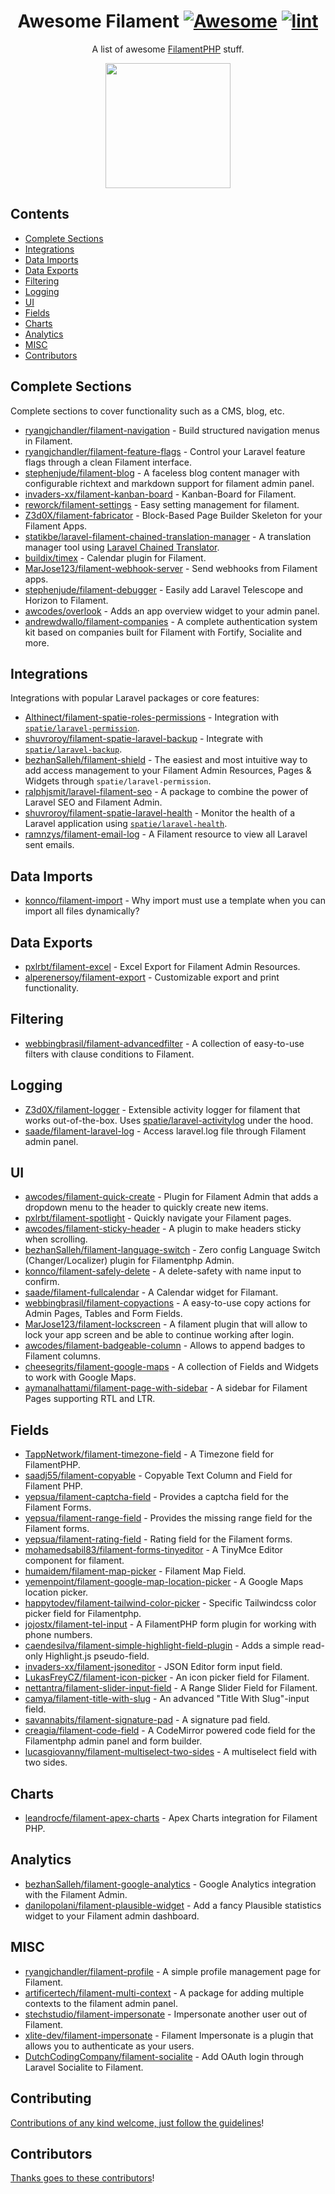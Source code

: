 <div align="center">

<!-- title -->

<!--lint ignore no-dead-urls-->

# Awesome Filament [![Awesome](https://awesome.re/badge.svg)](https://awesome.re) [![lint](https://github.com/spekulatius/awesome-filament/actions/workflows/lint.yaml/badge.svg)](https://github.com/spekulatius/awesome-filament/actions/workflows/lint.yaml)

<!-- subtitle -->

A list of awesome [FilamentPHP](https://github.com/filamentphp/filament) stuff.

<!-- image -->

<a href="https://github.com/spekulatius/awesome-filament" target="_blank" rel="noopener noreferrer">
  <img src="https://github.com/spekulatius/awesome-filament/assets/8433587/7d8519c8-20cb-4c17-bedf-bc3596a363e3" style="height: 200px;">
</a>

<!-- description -->

</div>

<!-- TOC -->

## Contents

- [Complete Sections](#complete-sections)
- [Integrations](#integrations)
- [Data Imports](#data-imports)
- [Data Exports](#data-exports)
- [Filtering](#filtering)
- [Logging](#logging)
- [UI](#ui)
- [Fields](#fields)
- [Charts](#charts)
- [Analytics](#analytics)
- [MISC](#misc)
- [Contributors](#contributors)

<!-- CONTENT -->

## Complete Sections

Complete sections to cover functionality such as a CMS, blog, etc.

- [ryangjchandler/filament-navigation](https://github.com/ryangjchandler/filament-navigation) - Build structured navigation menus in Filament.
- [ryangjchandler/filament-feature-flags](https://github.com/ryangjchandler/filament-feature-flags) - Control your Laravel feature flags through a clean Filament interface.
- [stephenjude/filament-blog](https://github.com/stephenjude/filament-blog) - A faceless blog content manager with configurable richtext and markdown support for filament admin panel.
- [invaders-xx/filament-kanban-board](https://github.com/invaders-xx/filament-kanban-board) - Kanban-Board for Filament.
- [reworck/filament-settings](https://github.com/reworck/filament-settings) - Easy setting management for filament.
- [Z3d0X/filament-fabricator](https://github.com/Z3d0X/filament-fabricator) - Block-Based Page Builder Skeleton for your Filament Apps.
- [statikbe/laravel-filament-chained-translation-manager](https://github.com/statikbe/laravel-filament-chained-translation-manager) - A translation manager tool using [Laravel Chained Translator](https://github.com/statikbe/laravel-chained-translator).
- [buildix/timex](https://github.com/buildix/timex) - Calendar plugin for Filament.
- [MarJose123/filament-webhook-server](https://github.com/MarJose123/filament-webhook-server) - Send webhooks from Filament apps.
- [stephenjude/filament-debugger](https://github.com/stephenjude/filament-debugger) - Easily add Laravel Telescope and Horizon to Filament.
- [awcodes/overlook](https://github.com/awcodes/overlook) - Adds an app overview widget to your admin panel.
- [andrewdwallo/filament-companies](https://github.com/andrewdwallo/filament-companies) - A complete authentication system kit based on companies built for Filament with Fortify, Socialite and more.

## Integrations

Integrations with popular Laravel packages or core features:

- [Althinect/filament-spatie-roles-permissions](https://github.com/Althinect/filament-spatie-roles-permissions) - Integration with [`spatie/laravel-permission`](https://github.com/spatie/laravel-permission).
- [shuvroroy/filament-spatie-laravel-backup](https://github.com/shuvroroy/filament-spatie-laravel-backup) - Integrate with [`spatie/laravel-backup`](https://github.com/spatie/laravel-backup).
- [bezhanSalleh/filament-shield](https://github.com/bezhanSalleh/filament-shield) - The easiest and most intuitive way to add access management to your Filament Admin Resources, Pages & Widgets through `spatie/laravel-permission`.
- [ralphjsmit/laravel-filament-seo](https://github.com/ralphjsmit/laravel-filament-seo) - A package to combine the power of Laravel SEO and Filament Admin.
- [shuvroroy/filament-spatie-laravel-health](https://github.com/shuvroroy/filament-spatie-laravel-health) - Monitor the health of a Laravel application using [`spatie/laravel-health`](https://github.com/spatie/laravel-health).
- [ramnzys/filament-email-log](https://github.com/ramnzys/filament-email-log) - A Filament resource to view all Laravel sent emails.

## Data Imports

- [konnco/filament-import](https://github.com/konnco/filament-import) - Why import must use a template when you can import all files dynamically?

## Data Exports

- [pxlrbt/filament-excel](https://github.com/pxlrbt/filament-excel) - Excel Export for Filament Admin Resources.
- [alperenersoy/filament-export](https://github.com/alperenersoy/filament-export) - Customizable export and print functionality.

## Filtering

- [webbingbrasil/filament-advancedfilter](https://github.com/webbingbrasil/filament-advancedfilter) - A collection of easy-to-use filters with clause conditions to Filament.

## Logging

- [Z3d0X/filament-logger](https://github.com/Z3d0X/filament-logger) - Extensible activity logger for filament that works out-of-the-box. Uses [spatie/laravel-activitylog](https://github.com/spatie/laravel-activitylog) under the hood.
- [saade/filament-laravel-log](https://github.com/saade/filament-laravel-log) - Access laravel.log file through Filament admin panel.

## UI

- [awcodes/filament-quick-create](https://github.com/awcodes/filament-quick-create) - Plugin for Filament Admin that adds a dropdown menu to the header to quickly create new items.
- [pxlrbt/filament-spotlight](https://github.com/pxlrbt/filament-spotlight) - Quickly navigate your Filament pages.
- [awcodes/filament-sticky-header](https://github.com/awcodes/filament-sticky-header) - A plugin to make headers sticky when scrolling.
- [bezhanSalleh/filament-language-switch](https://github.com/bezhanSalleh/filament-language-switch) - Zero config Language Switch (Changer/Localizer) plugin for Filamentphp Admin.
- [konnco/filament-safely-delete](https://github.com/konnco/filament-safely-delete) - A delete-safety with name input to confirm.
- [saade/filament-fullcalendar](https://github.com/saade/filament-fullcalendar) - A Calendar widget for Filamant.
- [webbingbrasil/filament-copyactions](https://github.com/webbingbrasil/filament-copyactions) - A easy-to-use copy actions for Admin Pages, Tables and Form Fields.
- [MarJose123/filament-lockscreen](https://github.com/MarJose123/filament-lockscreen) - A filament plugin that will allow to lock your app screen and be able to continue working after login.
- [awcodes/filament-badgeable-column](https://github.com/awcodes/filament-badgeable-column) - Allows to append badges to Filament columns.
- [cheesegrits/filament-google-maps](https://github.com/cheesegrits/filament-google-maps) - A collection of Fields and Widgets to work with Google Maps.
- [aymanalhattami/filament-page-with-sidebar](https://github.com/aymanalhattami/filament-page-with-sidebar) - A sidebar for Filament Pages supporting RTL and LTR.

## Fields

- [TappNetwork/filament-timezone-field](https://github.com/TappNetwork/filament-timezone-field) - A Timezone field for FilamentPHP.
- [saadj55/filament-copyable](https://github.com/saadj55/filament-copyable) - Copyable Text Column and Field for Filament PHP.
- [yepsua/filament-captcha-field](https://github.com/yepsua/filament-captcha-field) - Provides a captcha field for the Filament Forms.
- [yepsua/filament-range-field](https://github.com/yepsua/filament-range-field) - Provides the missing range field for the Filament forms.
- [yepsua/filament-rating-field](https://github.com/yepsua/filament-rating-field) - Rating field for the Filament forms.
- [mohamedsabil83/filament-forms-tinyeditor](https://github.com/mohamedsabil83/filament-forms-tinyeditor) - A TinyMce Editor component for filament.
- [humaidem/filament-map-picker](https://github.com/humaidem/filament-map-picker) - Filament Map Field.
- [yemenpoint/filament-google-map-location-picker](https://github.com/yemenpoint/filament-google-map-location-picker) - A Google Maps location picker.
- [happytodev/filament-tailwind-color-picker](https://github.com/happytodev/filament-tailwind-color-picker) - Specific Tailwindcss color picker field for Filamentphp.
- [jojostx/filament-tel-input](https://github.com/jojostx/filament-tel-input) - A FilamentPHP form plugin for working with phone numbers.
- [caendesilva/filament-simple-highlight-field-plugin](https://github.com/caendesilva/filament-simple-highlight-field-plugin) - Adds a simple read-only Highlight.js pseudo-field.
- [invaders-xx/filament-jsoneditor](https://github.com/invaders-xx/filament-jsoneditor) - JSON Editor form input field.
- [LukasFreyCZ/filament-icon-picker](https://github.com/LukasFreyCZ/filament-icon-picker) - An icon picker field for Filament.
- [nettantra/filament-slider-input-field](https://github.com/nettantra/filament-slider-input-field) - A Range Slider Field for Filament.
- [camya/filament-title-with-slug](https://github.com/camya/filament-title-with-slug) - An advanced "Title With Slug"-input field.
- [savannabits/filament-signature-pad](https://github.com/savannabits/filament-signature-pad) - A signature pad field.
- [creagia/filament-code-field](https://github.com/creagia/filament-code-field) - A CodeMirror powered code field for the Filamentphp admin panel and form builder.
- [lucasgiovanny/filament-multiselect-two-sides](https://github.com/lucasgiovanny/filament-multiselect-two-sides) - A multiselect field with two sides.

## Charts

- [leandrocfe/filament-apex-charts](https://github.com/leandrocfe/filament-apex-charts) - Apex Charts integration for Filament PHP.

## Analytics

- [bezhanSalleh/filament-google-analytics](https://github.com/bezhanSalleh/filament-google-analytics) - Google Analytics integration with the Filament Admin.
- [danilopolani/filament-plausible-widget](https://github.com/danilopolani/filament-plausible-widget) - Add a fancy Plausible statistics widget to your Filament admin dashboard.

## MISC

- [ryangjchandler/filament-profile](https://github.com/ryangjchandler/filament-profile) - A simple profile management page for Filament.
- [artificertech/filament-multi-context](https://github.com/artificertech/filament-multi-context) - A package for adding multiple contexts to the filament admin panel.
- [stechstudio/filament-impersonate](https://github.com/stechstudio/filament-impersonate) - Impersonate another user out of Filament.
- [xlite-dev/filament-impersonate](https://github.com/xlite-dev/filament-impersonate) - Filament Impersonate is a plugin that allows you to authenticate as your users.
- [DutchCodingCompany/filament-socialite](https://github.com/DutchCodingCompany/filament-socialite) - Add OAuth login through Laravel Socialite to Filament.

<!-- END CONTENT -->

## Contributing

[Contributions of any kind welcome, just follow the guidelines](contributing.md)!

## Contributors

[Thanks goes to these contributors](https://github.com/spekulatius/awesome-filament/graphs/contributors)!
